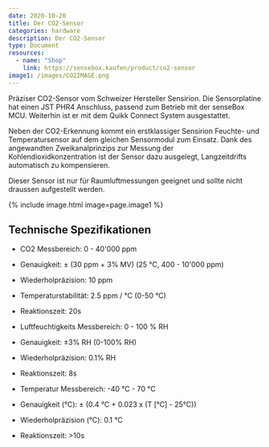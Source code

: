 ```yaml
---
date: 2020-10-20
title: Der CO2-Sensor
categories: hardware
description: Der CO2-Sensor
type: Document
resources:
  - name: "Shop"
    link: https://sensebox.kaufen/product/co2-sensor
image1: /images/CO2IMAGE.png
---
```


Präziser CO2-Sensor vom Schweizer Hersteller Sensirion. Die Sensorplatine hat einen JST PHR4 Anschluss, passend zum Betrieb mit der senseBox MCU. Weiterhin ist er mit dem Quikk Connect System ausgestattet.

Neben der CO2-Erkennung kommt ein erstklassiger Sensirion Feuchte- und Temperatursensor auf dem gleichen Sensormodul zum Einsatz. Dank des angewandten Zweikanalprinzips zur Messung der Kohlendioxidkonzentration ist der Sensor dazu ausgelegt, Langzeitdrifts automatisch zu kompensieren.

Dieser Sensor ist nur für Raumluftmessungen geeignet und sollte nicht draussen aufgestellt werden.

{% include image.html image=page.image1 %}

## Technische Spezifikationen

- CO2 Messbereich: 0 - 40'000 ppm
- Genauigkeit: ± (30 ppm + 3% MV) (25 °C, 400 - 10'000 ppm)
- Wiederholpräzision: 10 ppm
- Temperaturstabilität: 2.5 ppm / °C (0-50 °C)
- Reaktionszeit: 20s

- Luftfeuchtigkeits Messbereich: 0 - 100 % RH
- Genauigkeit: ±3% RH (0-100% RH)
- Wiederholpräzision: 0.1% RH
- Reaktionszeit: 8s

- Temperatur Messbereich: -40 °C - 70 °C
- Genauigkeit (°C): ± (0.4 °C + 0.023 x (T [°C] - 25°C))
- Wiederholpräzision (°C): 0.1 °C
- Reaktionszeit: >10s